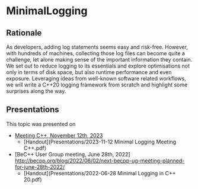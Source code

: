 # MinimalLogging

## Rationale

As developers, adding log statements seems easy and risk-free. However, with hundreds of machines, collecting those log files can become quite a challenge, let alone making sense of the important information they contain. We set out to reduce logging to its essentials and explore optimisations not only in terms of disk space, but also runtime performance and even exposure. Leveraging ideas from well-known software related workflows, we will write a C++20 logging framework from scratch and highlight some surprises along the way.

## Presentations

This topic was presented on 

- [Meeting C++, November 12th, 2023](https://meetingcpp.com/2023/Talks/items/Minimal_Logging_Framework_in_Cpp_20.html)
	- [Handout](Presentations/2023-11-12 Minimal Logging Meeting C++.pdf)
- [BeC++ User Group meeting, June 28th, 2022] http://becpp.org/blog/2022/06/02/next-becpp-ug-meeting-planned-for-june-28th-2022/
	- [Handout](Presentations/2022-06-28 Minimal Logging in C++ 20.pdf)
